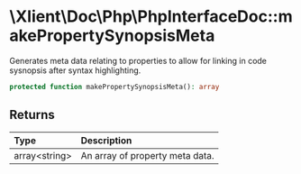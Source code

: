 # \\Xlient\\Doc\\Php\\PhpInterfaceDoc::makePropertySynopsisMeta

Generates meta data relating to properties to allow for linking in code sysnopsis after syntax highlighting.

```php
protected function makePropertySynopsisMeta(): array
```

## Returns

| Type | Description |
| :--- | :--- |
| array\<string\> | An array of property meta data. |
